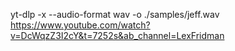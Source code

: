 yt-dlp -x --audio-format wav -o ./samples/jeff.wav https://www.youtube.com/watch?v=DcWqzZ3I2cY&t=7252s&ab_channel=LexFridman
